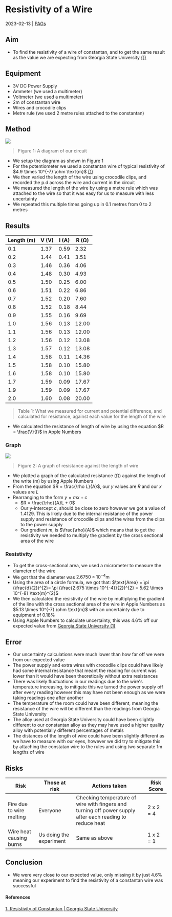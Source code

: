# Resistivity of a Wire
2023-02-13 | [PAGs](PAGs.md)

## Aim
- To find the resistivity of a wire of constantan, and to get the same result as the value we are expecting from Georgia State University [(1)](http://hyperphysics.phy-astr.gsu.edu/hbase/Tables/rstiv.html)

## Equipment
- 3V DC Power Supply
- Ammeter (we used a multimeter)
- Voltmeter (we used a multimeter)
- 2m of constantan wire
- Wires and crocodile clips
- Metre rule (we used 2 metre rules attached to the constantan)

## Method
![](9BB6C4E1-F75D-4915-ACD5-2339E1367167.jpeg)
> Figure 1: A diagram of our circuit

- We setup the diagram as shown in Figure 1
- For the potentiometer we used a constantan wire of typical resistivity of $4.9 \times 10^{-7}  \ohm \text{m}$ [(1)](http://hyperphysics.phy-astr.gsu.edu/hbase/Tables/rstiv.html)
- We then varied the length of the wire using crocodile clips, and recorded the p.d across the wire and current in the circuit
- We measured the length of the wire by using a metre rule which was attached to the wire so that it was easy for us to measure with less uncertainty 
- We repeated this multiple times going up in 0.1 metres from 0 to 2 metres

## Results
| Length (m) | V (V) | I (A) | R (Ω) |
| ---------- | ----- | ----- | ----- |
| 0.1        | 1.37  | 0.59  | 2.32  |
| 0.2        | 1.44  | 0.41  | 3.51  |
| 0.3        | 1.46  | 0.36  | 4.06  |
| 0.4        | 1.48  | 0.30  | 4.93  |
| 0.5        | 1.50  | 0.25  | 6.00  |
| 0.6        | 1.51  | 0.22  | 6.86  |
| 0.7        | 1.52  | 0.20  | 7.60  |
| 0.8        | 1.52  | 0.18  | 8.44  |
| 0.9        | 1.55  | 0.16  | 9.69  |
| 1.0        | 1.56  | 0.13  | 12.00 |
| 1.1        | 1.56  | 0.13  | 12.00 |
| 1.2        | 1.56  | 0.12  | 13.08 |
| 1.3        | 1.57  | 0.12  | 13.08 |
| 1.4        | 1.58  | 0.11  | 14.36 |
| 1.5        | 1.58  | 0.10  | 15.80 |
| 1.6        | 1.58  | 0.10  | 15.80 |
| 1.7        | 1.59  | 0.09  | 17.67 |
| 1.9        | 1.59  | 0.09  | 17.67 |
| 2.0        | 1.60  | 0.08  | 20.00 |
> Table 1: What we measured for current and potential difference, and calculated for resistance, against each value for the length of the wire

- We calculated the resistance of length of wire by using the equation $R = \frac{V}{I}$ in Apple Numbers

<div style="page-break-after: always;"></div>

### Graph
![](Pasted%20image%2020230303110812.png)
> Figure 2: A graph of resistance against the length of wire
- We plotted a graph of the calculated resistance (Ω) against the length of the write (m) by using Apple Numbers
- From the equation $R = \frac{\rho L}{A}$, our $y$ values are $R$ and our $x$ values are $L$
-  Rearranging to the form $y = mx + c$
	- $R = \frac{\rho}{A}L + 0$
	- Our y-intercept $c$, should be close to zero however we got a value of $1.4129$. This is likely due to the internal resistance of the power supply and resistance of crocodile clips and the wires from the clips to the power supply
	- Our gradient $m$, is $\frac{\rho}{A}$ which means that to get the resistivity we needed to multiply the gradient by the cross sectional area of the wire

### Resistivity
- To get the cross-sectional area, we used a micrometer to measure the diameter of the wire
- We got that the diameter was $2.6750 \times 10^{-4} \text{m}$
- Using the area of a circle formula, we got that: $\text{Area} = \pi (\frac{d}{2})^{2}= \pi (\frac{2.675 \times 10^{-4}}{2})^{2} = 5.62 \times 10^{-8} \text{m}^{2}$
- We then calculated the resistivity of the wire by multiplying the gradient of the line with the cross sectional area of the wire in Apple Numbers as $5.13 \times 10^{-7} \ohm \text{m}$ with an uncertainty due to equipment of $0.18\%$
- Using Apple Numbers to calculate uncertainty, this was $4.6\%$ off our expected value from [Georgia State University (1)](http://hyperphysics.phy-astr.gsu.edu/hbase/Tables/rstiv.html)

## Error
- Our uncertainty calculations were much lower than how far off we were from our expected value
- The power supply and extra wires with crocodile clips could have likely had some internal resistance that meant the reading for current was lower than it would have been theoretically without extra resistances
- There was likely fluctuations in our readings due to the wire's temperature increasing, to mitigate this we turned the power supply off after every reading however this may have not been enough as we were taking readings one after another
- The temperature of the room could have been different, meaning the resistance of the wire will be different than the readings from Georgia State University
- The alloy used at Georgia State University could have been slightly different to our constantan alloy as they may have used a higher quality alloy with potentially different percentages of metals
- The distances of the length of wire could have been slightly different as we have to measure with our eyes, however we did try to mitigate this by attaching the constatan wire to the rules and using two separate 1m lengths of wire

## Risks
| Risk                     | Those at risk           | Actions taken                                                                                            | Risk Score |
| ------------------------ | ----------------------- | -------------------------------------------------------------------------------------------------------- | ---------- |
| Fire due to wire melting | Everyone                | Checking temperature of wire with fingers and turning off power supply after each reading to reduce heat | 2 x 2 = 4  |
| Wire heat causing burns  | Us doing the experiment | Same as above                                                                                            | 1 x 2 = 1           |

## Conclusion
- We were very close to our expected value, only missing it by just $4.6\%$ meaning our experiment to find the resistivity of a constantan wire was successful 

#### References
[1: Resistivity of Constantan | Georgia State University](http://hyperphysics.phy-astr.gsu.edu/hbase/Tables/rstiv.html)
